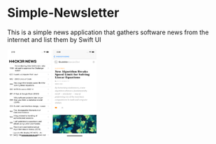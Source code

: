 # Simple-Newsletter
This is a simple news application that gathers software news from the internet and list them by Swift UI

<img src="H4CK3R News.xcodeproj/ss1.png" width="100" height="200"/> <img src="H4CK3R News.xcodeproj/ss2.png" width="100" height="200"/>






